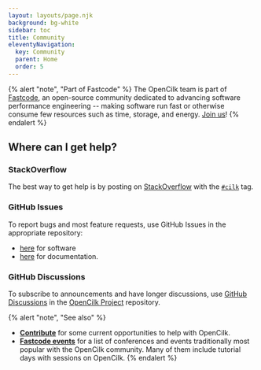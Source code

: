 ```yaml
---
layout: layouts/page.njk
background: bg-white
sidebar: toc
title: Community
eleventyNavigation:
  key: Community
  parent: Home
  order: 5
---
```

{% alert "note", "Part of Fastcode" %}
The OpenCilk team is part of [Fastcode](https://fastcode.org), an open-source community dedicated to advancing software performance engineering -- making software run fast or otherwise consume few resources such as time, storage, and energy. [Join us](https://fastcode.org/get-involved/)!
{% endalert %}

## Where can I get help?

### StackOverflow
The best way to get help is by posting on [StackOverflow](https://stackoverflow.com/) with the <a href="https://stackoverflow.com/questions/tagged/cilk"><code>#cilk</code></a> tag.

### GitHub Issues
To report bugs and most feature requests, use GitHub Issues in the appropriate repository: 

- [here](https://github.com/OpenCilk/opencilk-project/issues) for software
- [here](https://github.com/OpenCilk/www.opencilk.org/issues) for documentation.

### GitHub Discussions
To subscribe to announcements and have longer discussions,
use [GitHub Discussions](https://github.com/OpenCilk/opencilk-project/discussions) in the [OpenCilk Project](https://github.com/OpenCilk/opencilk-project) repository.


{% alert "note", "See also" %}
- **[Contribute](/contribute)** for some current opportunities to help with OpenCilk.
- **[Fastcode events](https://fastcode.org/events/)** for a list of conferences and events traditionally most popular with the OpenCilk community. Many of them include tutorial days with sessions on OpenCilk.
{% endalert %}


